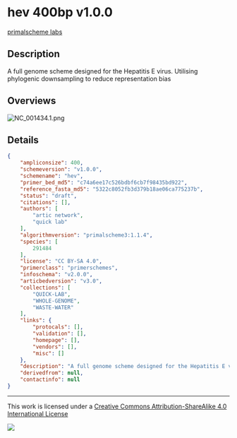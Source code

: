 # hev 400bp v1.0.0

[primalscheme labs](https://labs.primalscheme.com/detail/hev/400/v1.0.0)

## Description

A full genome scheme designed for the Hepatitis E virus. Utilising phylogenic downsampling to reduce representation bias

## Overviews

![NC_001434.1.png](work/NC_001434.1.png)

## Details

```json
{
    "ampliconsize": 400,
    "schemeversion": "v1.0.0",
    "schemename": "hev",
    "primer_bed_md5": "c74a6ee17c526bdbf6cb7f98435bd922",
    "reference_fasta_md5": "5322c8052fb3d379b18ae06ca775237b",
    "status": "draft",
    "citations": [],
    "authors": [
        "artic network",
        "quick lab"
    ],
    "algorithmversion": "primalscheme3:1.1.4",
    "species": [
        291484
    ],
    "license": "CC BY-SA 4.0",
    "primerclass": "primerschemes",
    "infoschema": "v2.0.0",
    "articbedversion": "v3.0",
    "collections": [
        "QUICK-LAB",
        "WHOLE-GENOME",
        "WASTE-WATER"
    ],
    "links": {
        "protocals": [],
        "validation": [],
        "homepage": [],
        "vendors": [],
        "misc": []
    },
    "description": "A full genome scheme designed for the Hepatitis E virus. Utilising phylogenic downsampling to reduce representation bias",
    "derivedfrom": null,
    "contactinfo": null
}
```



------------------------------------------------------------------------

This work is licensed under a [Creative Commons Attribution-ShareAlike 4.0 International License](http://creativecommons.org/licenses/by-sa/4.0/) 

![](https://i.creativecommons.org/l/by-sa/4.0/88x31.png)